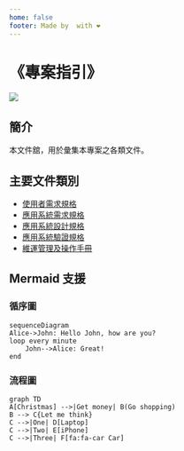 ```yaml
---
home: false
footer: Made by  with ❤️
---
```


# 《專案指引》

![](/assets/img/Notebook_Onworking.jpg)

## 簡介

本文件舘，用於彙集本專案之各類文件。

## 主要文件類別

- [使用者需求規格](./d100_URS/)
- [應用系統需求規格](./d200_SRS/)
- [應用系統設計規格](./d300_SDD/)
- [應用系統驗證規格](./d400_DEV/)
- [維運管理及操作手冊](./d500_OP/)

## Mermaid 支援

### 循序圖

```mermaid
sequenceDiagram
Alice->John: Hello John, how are you?
loop every minute
    John-->Alice: Great!
end
```

### 流程圖

```mermaid
graph TD
A[Christmas] -->|Get money| B(Go shopping)
B --> C{Let me think}
C -->|One| D[Laptop]
C -->|Two| E[iPhone]
C -->|Three| F[fa:fa-car Car]
```
